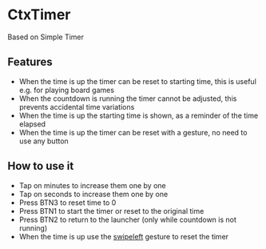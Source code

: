 # CtxTimer

Based on Simple Timer

## Features

- When the time is up the timer can be reset to starting time, this is useful e.g. for playing board games
- When the countdown is running the timer cannot be adjusted, this prevents accidental time variations
- When the time is up the starting time is shown, as a reminder of the time elapsed
- When the time is up the timer can be reset with a gesture, no need to use any button

## How to use it

- Tap on minutes to increase them one by one
- Tap on seconds to increase them one by one
- Press BTN3 to reset time to 0
- Press BTN1 to start the timer or reset to the original time
- Press BTN2 to return to the launcher (only while countdown is not running)
- When the time is up use the [swipeleft](https://github.com/espruino/BangleApps/tree/master/apps/gesture) gesture to reset the timer
